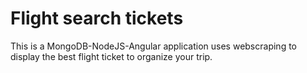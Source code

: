 # Flight search tickets
This is a MongoDB-NodeJS-Angular application uses webscraping to display the best flight ticket to organize your trip.
